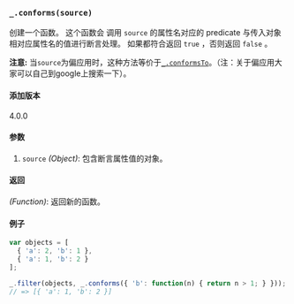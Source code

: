 ### `_.conforms(source)`[​](#_conformssource "_conformssource的直接链接")

创建一个函数。 这个函数会 调用 `source` 的属性名对应的 predicate 与传入对象相对应属性名的值进行断言处理。 如果都符合返回 `true` ，否则返回 `false` 。  
  
**注意:** 当`source`为偏应用时，这种方法等价于[`_.conformsTo`](#conformsTo)。（注：关于偏应用大家可以自己到google上搜索一下）。

#### 添加版本

4.0.0

#### 参数

1.  `source` _(Object)_: 包含断言属性值的对象。

#### 返回

_(Function)_: 返回新的函数。

#### 例子


```js
var objects = [
  { 'a': 2, 'b': 1 },
  { 'a': 1, 'b': 2 }
];
 
_.filter(objects, _.conforms({ 'b': function(n) { return n > 1; } }));
// => [{ 'a': 1, 'b': 2 }]

```